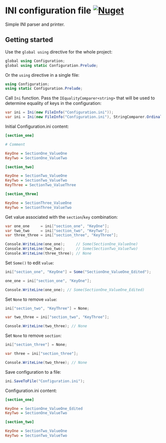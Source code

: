 # INI configuration file [![Nuget](https://img.shields.io/nuget/v/Configuration.Ini)](https://www.nuget.org/packages/Configuration.Ini)
Simple INI parser and printer.
## Getting started
Use the ```global using``` directive for the whole project:
```csharp
global using Configuration;
global using static Configuration.Prelude;
```
Or the ```using``` directive in a single file: 
```csharp
using Configuration;
using static Configuration.Prelude;
```
Call ```Ini``` function. Pass the ```IEqualityComparer<string>``` 
that will be used to determine equality of keys in the configuration:
```csharp
var ini = Ini(new FileInfo("Configuration.ini"));
var ini = Ini(new FileInfo("Configuration.ini"), StringComparer.OrdinalIgnoreCase);
```
Initial Configuration.ini content:
```ini
[section_one]

# Comment

KeyOne = SectionOne_ValueOne
KeyTwo = SectionOne_ValueTwo

[section_two]

KeyOne = SectionTwo_ValueOne
KeyTwo = SectionTwo_ValueTwo
KeyThree = SectionTwo_ValueThree

[section_three]

KeyOne = SectionThree_ValueOne
KeyTwo = SectionThree_ValueTwo
```
Get value associated with the ```section```/```key``` combination:
```csharp
var one_one     = ini["section_one", "KeyOne"];
var two_two     = ini["section_two", "KeyTwo"];
var three_three = ini["section_three", "KeyThree"];

Console.WriteLine(one_one);     // Some(SectionOne_ValueOne)
Console.WriteLine(two_two);     // Some(SectionTwo_ValueTwo)
Console.WriteLine(three_three); // None
```
Set ```Some()``` to edit ```value```:
```csharp
ini["section_one", "KeyOne"] = Some("SectionOne_ValueOne_Edited");

one_one = ini["section_one", "KeyOne"];

Console.WriteLine(one_one); // Some(SectionOne_ValueOne_Edited)
```
Set ```None``` to remove ```value```:
```csharp
ini["section_two", "KeyThree"] = None;

var two_three = ini["section_two", "KeyThree"];

Console.WriteLine(two_three); // None
```
Set ```None``` to remove ```section```:
```csharp
ini["section_three"] = None;

var three = ini["section_three"];

Console.WriteLine(two_three); // None
```
Save configuration to a file:
```csharp
ini.SaveToFile("Configuration.ini");
```
Configuration.ini content:
```ini
[section_one]

KeyOne = SectionOne_ValueOne_Edited
KeyTwo = SectionOne_ValueTwo

[section_two]

KeyOne = SectionTwo_ValueOne
KeyTwo = SectionTwo_ValueTwo
```